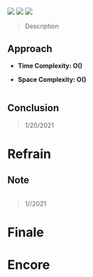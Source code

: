 # 

![](https://img.shields.io/badge/Difficulty-Easy-%235cb85c)
![](https://img.shields.io/badge/Difficulty-Medium-%23f0ad4e)
![](https://img.shields.io/badge/Difficulty-Hard-%23d9534f)

> Description
> 
> 

## Approach


- **Time Complexity: O()**


- **Space Complexity: O()**

```python

```


## Conclusion

> 1/20/2021

# Refrain

## Note

```python

```

> 1//2021

# Finale

# Encore